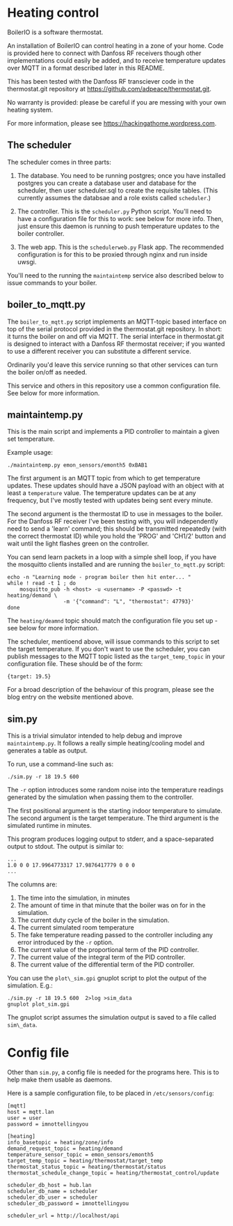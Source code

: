 # Heating control

BoilerIO is a software thermostat.

An installation of BoilerIO can control heating in a zone of your home.  Code is
provided here to connect with Danfoss RF receivers though other implementations
could easily be added, and to receive temperature updates over MQTT in a format
described later in this README.

This has been tested with the Danfoss RF transciever code in the thermostat.git
repository at https://github.com/adpeace/thermostat.git.

No warranty is provided: please be careful if you are messing with your own
heating system.

For more information, please see https://hackingathome.wordpress.com.

## The scheduler

The scheduler comes in three parts:

1.  The database.  You need to be running postgres; once you have installed
postgres you can create a database user and database for the scheduler, then
user scheduler.sql to create the requisite tables.  (This currently assumes the
databsae and a role exists called `scheduler`.)

2.  The controller.  This is the `scheduler.py` Python script.  You'll need to
have a configuration file for this to work: see below for more info.  Then, just
ensure this daemon is running to push temperature updates to the boiler
controller.

3.  The web app.  This is the `schedulerweb.py` Flask app.  The recommended
configuration is for this to be proxied through nginx and run inside uwsgi.

You'll need to the running the `maintaintemp` service also described below to
issue commands to your boiler.

## boiler\_to\_mqtt.py

The `boiler_to_mqtt.py` script implements an MQTT-topic based interface on top
of the serial protocol provided in the thermostat.git repository.  In short: it
turns the boiler on and off via MQTT.  The serial interface in thermostat.git is
designed to interact with a Danfoss RF thermostat receiver; if you wanted to use
a different receiver you can substitute a different service.

Ordinarily you'd leave this service running so that other services can turn the
boiler on/off as needed.

This service and others in this repository use a common configuration file.  See
below for more information.

## maintaintemp.py

This is the main script and implements a PID controller to maintain a given set
temperature.

Example usage:

```
./maintaintemp.py emon_sensors/emonth5 0xBAB1
```

The first argument is an MQTT topic from which to get temperature updates.
These updates should have a JSON payload with an object with at least a
`temperature` value.  The temperature updates can be at any frequency, but I've
mostly tested with updates being sent every minute.

The second argument is the thermostat ID to use in messages to the boiler.  For
the Danfoss RF receiver I've been testing with, you will independently need to
send a 'learn' command; this should be transmitted repeatedly (with the correct
thermostat ID) while you hold the 'PROG' and 'CH1/2' button and wait until the
light flashes green on the controller.

You can send learn packets in a loop with a simple shell loop, if you have the
mosquitto clients installed and are running the `boiler_to_mqtt.py` script:

```
echo -n "Learning mode - program boiler then hit enter... "
while ! read -t 1 ; do
    mosquitto_pub -h <host> -u <username> -P <passwd> -t heating/demand \
                  -m '{"command": "L", "thermostat": 47793}'
done
```

The ```heating/deamnd``` topic should match the configuration file you set up -
see below for more information.

The scheduler, mentioend above, will issue commands to this script to set the
target temperature.  If you don't want to use the scheduler, you can publish
messages to the MQTT topic listed as the ```target_temp_topic``` in your
configuration file.  These should be of the form:

```
{target: 19.5}
```

For a broad description of the behaviour of this program, please see the blog
entry on the website mentioned above.

## sim.py

This is a trivial simulator intended to help debug and improve
`maintaintemp.py`.  It follows a really simple heating/cooling model and
generates a table as output.

To run, use a command-line such as:

```
./sim.py -r 18 19.5 600
```

The `-r` option introduces some random noise into the temperature readings
generated by the simulation when passing them to the controller.

The first positional argument is the starting indoor temperature to simulate.
The second argument is the target temperature.  The third argument is
the simulated runtime in minutes.

This program produces logging output to stderr, and a space-separated output to
stdout.  The output is similar to:

```
...
1.0 0 0 17.9964773317 17.9876417779 0 0 0
...
```

The columns are:

1. The time into the simulation, in minutes
2. The amount of time in that minute that the boiler was on for in the
simulation.
3. The current duty cycle of the boiler in the simulation.
4. The current simulated room temperature
5. The fake temperature reading passed to the controller including any error
introduced by the `-r` option.
6. The current value of the proportional term of the PID controller.
7. The current value of the integral term of the PID controller.
8. The current value of the differential term of the PID controller.

You can use the `plot\_sim.gpi` gnuplot script to plot the output of the
simulation.  E.g.:

```
./sim.py -r 18 19.5 600  2>log >sim_data
gnuplot plot_sim.gpi
```

The gnuplot script assumes the simulation output is saved to a file called
`sim\_data`.

# Config file

Other than `sim.py`, a config file is needed for the programs here.  This is to
help make them usable as daemons.

Here is a sample configuration file, to be placed in `/etc/sensors/config`:

```
[mqtt]
host = mqtt.lan
user = user
password = imnottellingyou

[heating]
info_basetopic = heating/zone/info
demand_request_topic = heating/demand
temperature_sensor_topic = emon_sensors/emonth5
target_temp_topic = heating/thermostat/target_temp
thermostat_status_topic = heating/thermostat/status
thermostat_schedule_change_topic = heating/thermostat_control/update

scheduler_db_host = hub.lan
scheduler_db_name = scheduler
scheduler_db_user = scheduler
scheduler_db_password = imnottellingyou

scheduler_url = http://localhost/api
```
